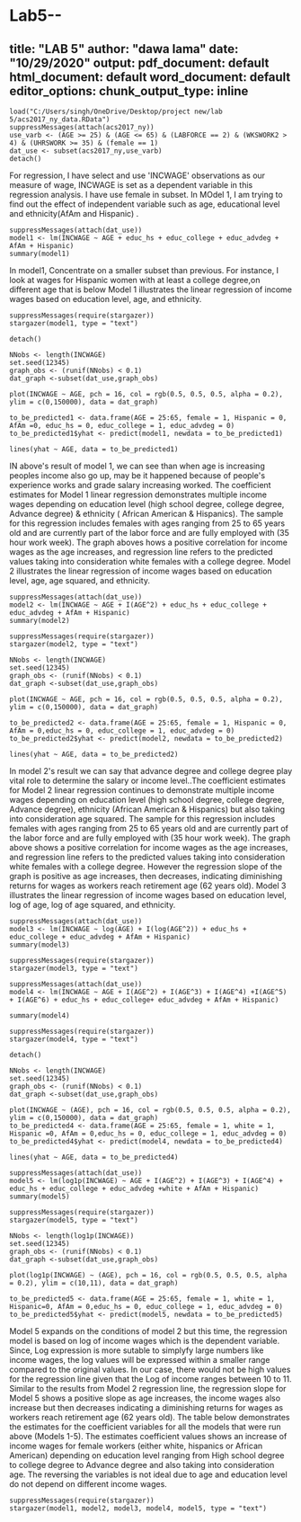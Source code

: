 # Lab5--
title: "LAB 5"
author: "dawa lama"
date: "10/29/2020"
output:
  pdf_document: default
  html_document: default
  word_document: default
editor_options: 
  chunk_output_type: inline
---


```{r}
load("C:/Users/singh/OneDrive/Desktop/project new/lab 5/acs2017_ny_data.RData")
suppressMessages(attach(acs2017_ny))
use_varb <- (AGE >= 25) & (AGE <= 65) & (LABFORCE == 2) & (WKSWORK2 > 4) & (UHRSWORK >= 35) & (female == 1) 
dat_use <- subset(acs2017_ny,use_varb)
detach()
```



For regression, I have select and use 'INCWAGE' observations as our measure of wage, INCWAGE is set as a dependent variable in this regression analysis. I have use female in subset. In MOdel 1, I am trying to find out the effect of independent variable such as age, educational level and ethnicity(AfAm and Hispanic) .



```{r}
suppressMessages(attach(dat_use))
model1 <- lm(INCWAGE ~ AGE + educ_hs + educ_college + educ_advdeg + AfAm + Hispanic)
summary(model1)
```




In model1, Concentrate on a smaller subset than previous. For instance, I look at wages for Hispanic women with at least a college degree,on different age that is below
Model 1 illustrates the linear regression of income wages based on education level, age, and ethnicity.
```{r}
suppressMessages(require(stargazer))
stargazer(model1, type = "text")

```

```{r}
detach()

NNobs <- length(INCWAGE)
set.seed(12345)
graph_obs <- (runif(NNobs) < 0.1)
dat_graph <-subset(dat_use,graph_obs)  

plot(INCWAGE ~ AGE, pch = 16, col = rgb(0.5, 0.5, 0.5, alpha = 0.2), ylim = c(0,150000), data = dat_graph)

to_be_predicted1 <- data.frame(AGE = 25:65, female = 1, Hispanic = 0, AfAm =0, educ_hs = 0, educ_college = 1, educ_advdeg = 0)
to_be_predicted1$yhat <- predict(model1, newdata = to_be_predicted1)

lines(yhat ~ AGE, data = to_be_predicted1)
```

IN above's result of model 1, we can see than when age is increasing peoples income also go up, may be it happened because of people's experience works and grade salary increasing worked.
The coefficient estimates for Model 1 linear regression demonstrates multiple income wages depending on education level (high school degree, college degree, Advance degree) & ethnicity ( African American & Hispanics). The sample for this regression includes females with ages ranging from 25 to 65 years old and are currently part of the labor force and are fully employed with (35 hour work week). The graph aboves hows a positive correlation for income wages as the age increases, and regression line refers to the predicted values taking into consideration white females with a college degree.
Model 2 illustrates the linear regression of income wages based on education level, age, age squared, and ethnicity.

```{r}
suppressMessages(attach(dat_use))
model2 <- lm(INCWAGE ~ AGE + I(AGE^2) + educ_hs + educ_college + educ_advdeg + AfAm + Hispanic)
summary(model2)
```


```{r}
suppressMessages(require(stargazer))
stargazer(model2, type = "text")
```


```{r}
NNobs <- length(INCWAGE)
set.seed(12345)
graph_obs <- (runif(NNobs) < 0.1)
dat_graph <-subset(dat_use,graph_obs)  

plot(INCWAGE ~ AGE, pch = 16, col = rgb(0.5, 0.5, 0.5, alpha = 0.2), ylim = c(0,150000), data = dat_graph)

to_be_predicted2 <- data.frame(AGE = 25:65, female = 1, Hispanic = 0, AfAm = 0,educ_hs = 0, educ_college = 1, educ_advdeg = 0)
to_be_predicted2$yhat <- predict(model2, newdata = to_be_predicted2)

lines(yhat ~ AGE, data = to_be_predicted2)
```
In model 2's result we can say that advance degree and college degree play vital role to determine the salary or income level..The coefficient estimates for Model 2 linear regression continues to demonstrate multiple income wages depending on education level (high school degree, college degree, Advance degree), ethnicity (African American & Hispanics) but also taking into consideration age squared. The sample for this regression includes females with ages ranging from 25 to 65 years old and are currently part of the labor force and are fully employed with (35 hour work week). The graph above shows a positive correlation for income wages as the age increases, and regression line refers to the predicted values taking into consideration white females with a college degree. However the regression slope of the graph is positive as age increases, then decreases, indicating diminishing returns for wages as workers reach retirement age (62 years old).
Model 3 illustrates the linear regression of income wages based on education level, log of age, log of age squared, and ethnicity.
```{r}
suppressMessages(attach(dat_use))
model3 <- lm(INCWAGE ~ log(AGE) + I(log(AGE^2)) + educ_hs + educ_college + educ_advdeg + AfAm + Hispanic)
summary(model3)
```

```{r}
suppressMessages(require(stargazer))
stargazer(model3, type = "text")
```
 
```{r}
suppressMessages(attach(dat_use))
model4 <- lm(INCWAGE ~ AGE + I(AGE^2) + I(AGE^3) + I(AGE^4) +I(AGE^5) + I(AGE^6) + educ_hs + educ_college+ educ_advdeg + AfAm + Hispanic)

summary(model4)
```

```{r}
suppressMessages(require(stargazer))
stargazer(model4, type = "text")
```
```{r}
detach()

NNobs <- length(INCWAGE)
set.seed(12345)
graph_obs <- (runif(NNobs) < 0.1)
dat_graph <-subset(dat_use,graph_obs)  

plot(INCWAGE ~ (AGE), pch = 16, col = rgb(0.5, 0.5, 0.5, alpha = 0.2), ylim = c(0,150000), data = dat_graph)
to_be_predicted4 <- data.frame(AGE = 25:65, female = 1, white = 1, Hispanic =0, AfAm = 0,educ_hs = 0, educ_college = 1, educ_advdeg = 0)
to_be_predicted4$yhat <- predict(model4, newdata = to_be_predicted4)

lines(yhat ~ AGE, data = to_be_predicted4)
```


```{r}
suppressMessages(attach(dat_use))
model5 <- lm(log1p(INCWAGE) ~ AGE + I(AGE^2) + I(AGE^3) + I(AGE^4) + educ_hs + educ_college + educ_advdeg +white + AfAm + Hispanic)
summary(model5)
```

```{r}
suppressMessages(require(stargazer))
stargazer(model5, type = "text")
```

```{r}
NNobs <- length(log1p(INCWAGE))
set.seed(12345)
graph_obs <- (runif(NNobs) < 0.1)
dat_graph <-subset(dat_use,graph_obs)  

plot(log1p(INCWAGE) ~ (AGE), pch = 16, col = rgb(0.5, 0.5, 0.5, alpha = 0.2), ylim = c(10,11), data = dat_graph)

to_be_predicted5 <- data.frame(AGE = 25:65, female = 1, white = 1, Hispanic=0, AfAm = 0,educ_hs = 0, educ_college = 1, educ_advdeg = 0)
to_be_predicted5$yhat <- predict(model5, newdata = to_be_predicted5)
```

Model 5 expands on the conditions of model 2 but this time, the regression model is based on log of income wages which is the dependent variable. Since, Log expression is more sutable to simplyfy large numbers like income wages, the log values will be expressed within a smaller range compared to the original values. In our case, there would not be high values for the regression line given that the Log of income ranges between 10 to 11. Similar to the results from Model 2 regression line, the regression slope for Model 5 shows a positive slope as age increases, the income wages also increase but then decreases indicating a diminishing returns for wages as workers reach retirement age (62 years old).
The table below demonstrates the estimates for the coefficient variables for all the models that were run above (Models 1-5). The estimates coefficient values shows an increase of income wages for female workers (either white, hispanics or African American) depending on education level ranging from High school degree to college degree to Advance degree and also taking into consideration age. The reversing the variables is not ideal due to age and education level do not depend on different income wages.
```{r}
suppressMessages(require(stargazer))
stargazer(model1, model2, model3, model4, model5, type = "text")
```
